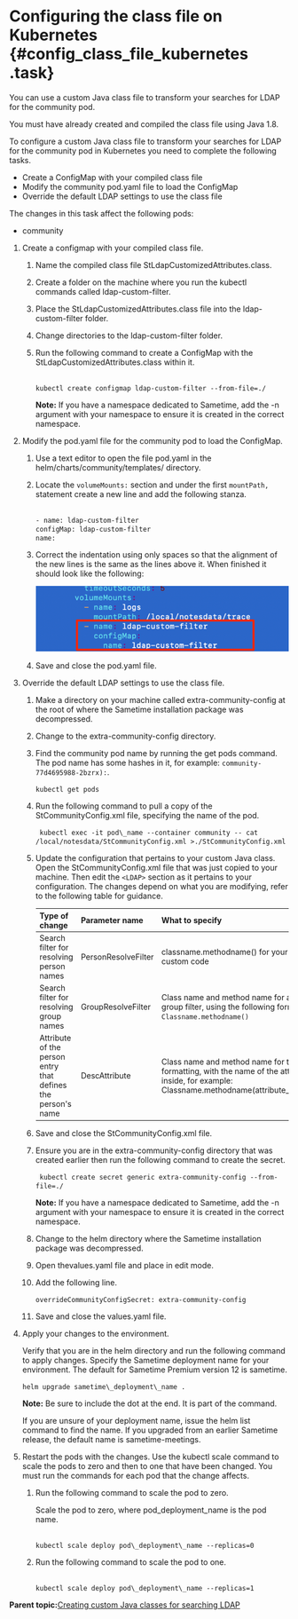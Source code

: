 # Configuring the class file on Kubernetes {#config_class_file_kubernetes .task}

You can use a custom Java class file to transform your searches for LDAP for the community pod.

You must have already created and compiled the class file using Java 1.8.

To configure a custom Java class file to transform your searches for LDAP for the community pod in Kubernetes you need to complete the following tasks.

-   Create a ConfigMap with your compiled class file
-   Modify the community pod.yaml file to load the ConfigMap
-   Override the default LDAP settings to use the class file

The changes in this task affect the following pods:

-   community

1.  Create a configmap with your compiled class file.

    1.  Name the compiled class file StLdapCustomizedAttributes.class.

    2.  Create a folder on the machine where you run the kubectl commands called ldap-custom-filter.

    3.  Place the StLdapCustomizedAttributes.class file into the ldap-custom-filter folder.

    4.  Change directories to the ldap-custom-filter folder.

    5.  Run the following command to create a ConfigMap with the StLdapCustomizedAttributes.class within it.

        ``` {#codeblock_ftc_dwy_l5b}
        
        kubectl create configmap ldap-custom-filter --from-file=./ 
        ```

        **Note:** If you have a namespace dedicated to Sametime, add the -n argument with your namespace to ensure it is created in the correct namespace.

2.  Modify the pod.yaml file for the community pod to load the ConfigMap.

    1.  Use a text editor to open the file pod.yaml in the helm/charts/community/templates/ directory.

    2.  Locate the `volumeMounts:` section and under the first `mountPath,` statement create a new line and add the following stanza.

        ``` {#codeblock_cyr_2sc_mvb}
        
        - name: ldap-custom-filter 
        configMap: ldap-custom-filter
        name: 
        ```

    3.  Correct the indentation using only spaces so that the alignment of the new lines is the same as the lines above it. When finished it should look like the following:

        ![Example of stanza format](Images/classfile_example_podyaml.png)

    4.  Save and close the pod.yaml file.

3.  Override the default LDAP settings to use the class file.

    1.  Make a directory on your machine called extra-community-config at the root of where the Sametime installation package was decompressed.

    2.  Change to the extra-community-config directory.

    3.  Find the community pod name by running the get pods command. The pod name has some hashes in it, for example: `community-77d4695988-2bzrx):`.

        ``` {#codeblock_shv_5tw_fvb}
        kubectl get pods
        ```

    4.  Run the following command to pull a copy of the StCommunityConfig.xml file, specifying the name of the pod.

        ``` {#codeblock_ugr_ttw_fvb}
         kubectl exec -it pod\_name --container community -- cat /local/notesdata/StCommunityConfig.xml >./StCommunityConfig.xml 
        ```

    5.  Update the configuration that pertains to your custom Java class. Open the StCommunityConfig.xml file that was just copied to your machine. Then edit the `<LDAP>` section as it pertains to your configuration. The changes depend on what you are modifying, refer to the following table for guidance.

        |Type of change|Parameter name|What to specify|Example|
        |--------------|--------------|---------------|-------|
        |Search filter for resolving person names|PersonResolveFilter|classname.methodname\(\) for your custom code|`StLdapCustomized.peopleResolveFilter()`|
        |Search filter for resolving group names|GroupResolveFilter|Class name and method name for a group filter, using the following format: `Classname.methodname()`|`StLdapCustomized.groupsResolveFilter()`.|
        |Attribute of the person entry that defines the person's name|DescAttribute|Class name and method name for the formatting, with the name of the attribute inside, for example: Classname.methodname\(attribute\_name\)|`StLdapCustomizedAttributes.displayName(cn)`|

    6.  Save and close the StCommunityConfig.xml file.

    7.  Ensure you are in the extra-community-config directory that was created earlier then run the following command to create the secret.

        ``` {#codeblock_x4d_2qd_gvb}
         kubectl create secret generic extra-community-config --from-file=./ 
        ```

        **Note:** If you have a namespace dedicated to Sametime, add the -n argument with your namespace to ensure it is created in the correct namespace.

    8.  Change to the helm directory where the Sametime installation package was decompressed.

    9.  Open thevalues.yaml file and place in edit mode.

    10. Add the following line.

        ``` {#codeblock_qfm_kqd_gvb}
        overrideCommunityConfigSecret: extra-community-config
        ```

    11. Save and close the values.yaml file.

4.  Apply your changes to the environment.

    Verify that you are in the helm directory and run the following command to apply changes. Specify the Sametime deployment name for your environment. The default for Sametime Premium version 12 is sametime.

    ``` {#codeblock_iyn_51d_d5b}
    helm upgrade sametime\_deployment\_name .
    ```

    **Note:** Be sure to include the dot at the end. It is part of the command.

    If you are unsure of your deployment name, issue the helm list command to find the name. If you upgraded from an earlier Sametime release, the default name is sametime-meetings.

5.  Restart the pods with the changes. Use the kubectl scale command to scale the pods to zero and then to one that have been changed. You must run the commands for each pod that the change affects.

    1.  Run the following command to scale the pod to zero.

        Scale the pod to zero, where pod\_deployment\_name is the pod name.

        ``` {#codeblock_cwz_mwc_d5b}
        
        kubectl scale deploy pod\_deployment\_name --replicas=0
        
        ```

    2.  Run the following command to scale the pod to one.

        ``` {#codeblock_i2c_4wc_d5b}
        
        kubectl scale deploy pod\_deployment\_name --replicas=1
        ```


**Parent topic:**[Creating custom Java classes for searching LDAP](creating_custom_java.md)

